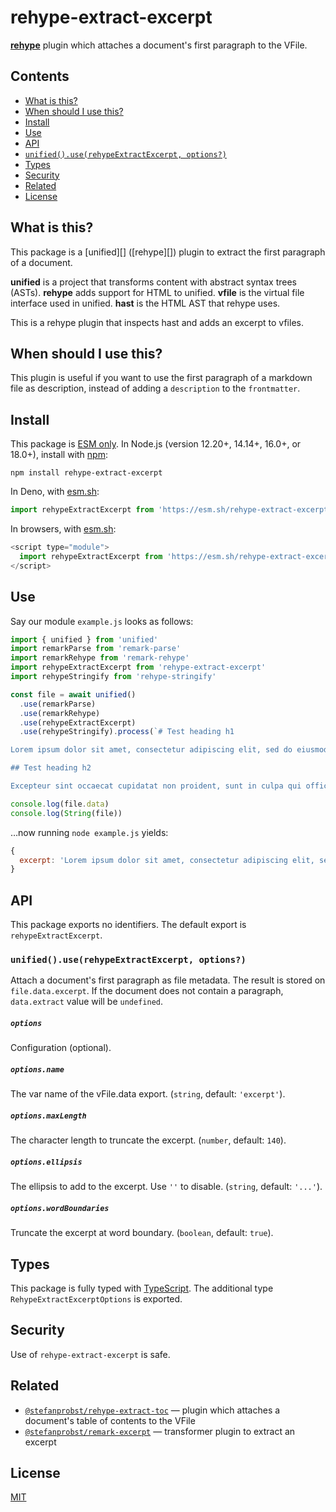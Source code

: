 # rehype-extract-excerpt

**[rehype](https://github.com/rehypejs/rehype)** plugin which attaches a document's first paragraph to the VFile.

## Contents

- [What is this?](#what-is-this)
- [When should I use this?](#when-should-i-use-this)
- [Install](#install)
- [Use](#use)
- [API](#api)
- [`unified().use(rehypeExtractExcerpt, options?)`](#unifieduserehypeextractexcerpt-options)
- [Types](#types)
- [Security](#security)
- [Related](#related)
- [License](#license)

## What is this?

This package is a [unified][] ([rehype][]) plugin to extract the first paragraph of a document.

**unified** is a project that transforms content with abstract syntax trees
(ASTs).
**rehype** adds support for HTML to unified.
**vfile** is the virtual file interface used in unified.
**hast** is the HTML AST that rehype uses.

This is a rehype plugin that inspects hast and adds an excerpt to vfiles.

## When should I use this?

This plugin is useful if you want to use the first paragraph of a markdown file as description, instead of adding a `description` to the `frontmatter`.

## Install

This package is [ESM only](https://gist.github.com/sindresorhus/a39789f98801d908bbc7ff3ecc99d99c).
In Node.js (version 12.20+, 14.14+, 16.0+, or 18.0+), install with [npm](https://docs.npmjs.com/cli/install):

```shell
npm install rehype-extract-excerpt
```

In Deno, with [esm.sh](https://esm.sh/):

<!-- prettier-ignore -->
```js
import rehypeExtractExcerpt from 'https://esm.sh/rehype-extract-excerpt'
```

In browsers, with [esm.sh](https://esm.sh/):

<!-- prettier-ignore -->
```js
<script type="module">
  import rehypeExtractExcerpt from 'https://esm.sh/rehype-extract-excerpt?bundle'
</script>
```

## Use

Say our module `example.js` looks as follows:

<!-- prettier-ignore -->
```js
import { unified } from 'unified'
import remarkParse from 'remark-parse'
import remarkRehype from 'remark-rehype'
import rehypeExtractExcerpt from 'rehype-extract-excerpt'
import rehypeStringify from 'rehype-stringify'

const file = await unified()
  .use(remarkParse)
  .use(remarkRehype)
  .use(rehypeExtractExcerpt)
  .use(rehypeStringify).process(`# Test heading h1

Lorem ipsum dolor sit amet, consectetur adipiscing elit, sed do eiusmod tempor incididunt ut labore et dolore magna aliqua. Ut enim ad minim veniam, quis nostrud exercitation ullamco laboris nisi ut aliquip ex ea commodo consequat.

## Test heading h2

Excepteur sint occaecat cupidatat non proident, sunt in culpa qui officia deserunt mollit anim id est laborum.`)

console.log(file.data)
console.log(String(file))
```

…now running `node example.js` yields:

```js
{
  excerpt: 'Lorem ipsum dolor sit amet, consectetur adipiscing elit, sed do eiusmod tempor incididunt ut labore et dolore magna aliqua. Ut enim ad...'
}
```

## API

This package exports no identifiers.
The default export is `rehypeExtractExcerpt`.

### `unified().use(rehypeExtractExcerpt, options?)`

Attach a document's first paragraph as file metadata.
The result is stored on `file.data.excerpt`.
If the document does not contain a paragraph, `data.extract` value will be `undefined`.

##### `options`

Configuration (optional).

##### `options.name`

The var name of the vFile.data export. (`string`, default: `'excerpt'`).

##### `options.maxLength`

The character length to truncate the excerpt. (`number`, default: `140`).

##### `options.ellipsis`

The ellipsis to add to the excerpt. Use `''` to disable. (`string`, default: `'...'`).

##### `options.wordBoundaries`

Truncate the excerpt at word boundary. (`boolean`, default: `true`).

## Types

This package is fully typed with [TypeScript](https://www.typescriptlang.org/).
The additional type `RehypeExtractExcerptOptions` is exported.

## Security

Use of `rehype-extract-excerpt` is safe.

## Related

- [`@stefanprobst/rehype-extract-toc`](https://github.com/stefanprobst/rehype-extract-toc) &mdash; plugin which attaches a document's table of contents to the VFile
- [`@stefanprobst/remark-excerpt`](https://github.com/stefanprobst/remark-excerpt) &mdash; transformer plugin to extract an excerpt

## License

[MIT](./LICENSE.md)
